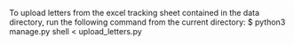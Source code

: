 To upload letters from the excel tracking sheet contained in the data directory, run the following command from the current directory:
$ python3 manage.py shell < upload_letters.py
